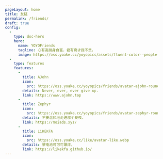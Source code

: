 ```yaml
---
pageLayout: home
title: 友链
permalink: /friends/
draft: true
config:
  -
    type: doc-hero
    hero:
      name: YOYOFriends
      tagline: 心有高朋身自富，君有奇才我不贫。
      image: https://oss.yoake.cc/yoyopics/assets/fluent-color--people-community-32.svg
  -
    type: features
    features:
      -
        title: AJohn
        icon:
          src: https://oss.yoake.cc/yoyopics/friends/avatar-ajohn-round.webp
        details: Never, ever, ever give up.
        link: https://www.ajohn.top
      -
        title: Zephyr
        icon:
          src: https://oss.yoake.cc/yoyopics/friends/avatar-zephyr-round.webp
        details: 不要温和地走进那个良夜。
        link: https://moiads.xyz/
      -
        title: LiKEKFA
        icon:
          src: https://oss.yoake.cc/like/avatar-like.webp
        details: 黎电池可可可爆炸。
        link: https://likekfa.github.io/
---
```

